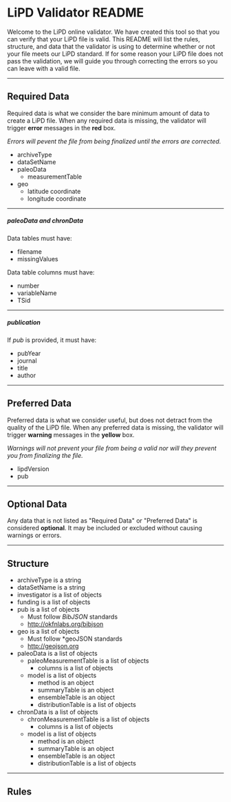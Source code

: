 LiPD Validator README
===================

Welcome to the LiPD online validator. We have created this tool so that you can verify that your LiPD file is valid. This README will list the rules,  structure, and data that the validator is using to determine whether or not your file meets our LiPD standard.  If for some reason your LiPD file does not pass the validation, we will guide you through correcting the errors so you can leave with a valid file.

----------


Required Data
-------------
Required data is what we consider the bare minimum amount of data to create a LiPD file.  When any required data is missing, the validator will trigger **error** messages in the **red** box.

*Errors will pevent the file from being finalized until the errors are corrected.*

 - archiveType
 - dataSetName
 - paleoData
	 - measurementTable
 - geo
	 - latitude coordinate
	 - longitude coordinate


----------


##### **paleoData and chronData**

Data tables must have:

- filename
- missingValues

Data table columns must have:

- number
- variableName
- TSid

----------


##### **publication**

If *pub* is provided, it must have:

 - pubYear
 - journal
 - title
 - author

----------

Preferred Data
-------------

Preferred data is what we consider useful, but does not detract from the quality of the LiPD file. When any preferred data is missing, the validator will trigger **warning** messages in the **yellow** box.

*Warnings will not prevent your file from being a valid nor will they prevent you from finalizing the file.*

 - lipdVersion
 - pub

----------

Optional Data
-------------

Any data that is not listed as "Required Data" or "Preferred Data" is considered **optional**. It may be included or excluded without causing warnings or errors. 

----------


Structure
-------------

 - archiveType is a string
 - dataSetName is a string
 - investigator is a list of objects
 - funding is a list of objects
 - pub is a list of objects
	 - Must follow *BibJSON* standards
	 - http://okfnlabs.org/bibjson
 - geo is a list of objects
	 - Must follow *geoJSON standards
	 - http://geojson.org
 - paleoData is a list of objects
	 - paleoMeasurementTable is a list of objects
		 - columns is a list of objects
	 - model is a list of objects
		 - method is an object
		 - summaryTable is an object
		 - ensembleTable is an object
		 - distributionTable is a list of objects
 - chronData is a list of objects
	 - chronMeasurementTable is a list of objects
		 - columns is a list of objects
	 - model is a list of objects
		 - method is an object
		 - summaryTable is an object
		 - ensembleTable is an object
		 - distributionTable is a list of objects

----------


Rules
-------------
